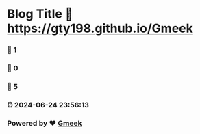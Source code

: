 # Blog Title :link: https://gty198.github.io/Gmeek 
### :page_facing_up: [1](https://gty198.github.io/Gmeek/tag.html) 
### :speech_balloon: 0 
### :hibiscus: 5 
### :alarm_clock: 2024-06-24 23:56:13 
### Powered by :heart: [Gmeek](https://github.com/Meekdai/Gmeek)
